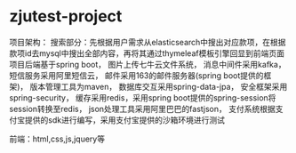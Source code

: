 # zjutest-project
项目架构：
搜索部分：先根据用户需求从elasticsearch中搜出对应款项，在根据款项id去mysql中搜出全部内容，再将其通过thymeleaf模板引擎回显到前端页面
项目后端基于spring boot，
图片上传七牛云文件系统，
消息中间件采用kafka，
短信服务采用阿里短信云，
邮件采用163的邮件服务器(spring boot提供的框架)，
版本管理工具为maven，
数据库交互采用spring-data-jpa，
安全框架采用spring-security，
缓存采用redis，采用spring boot提供的spring-session将session转换至redis，
json处理工具采用阿里巴巴的fastjson，
支付系统根据支付宝提供的sdk进行编写，采用支付宝提供的沙箱环境进行测试

前端：html,css,js,jquery等
